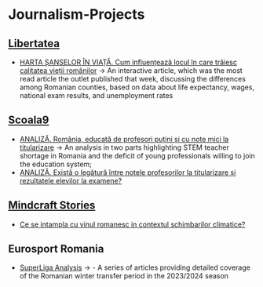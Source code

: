 # Journalism-Projects

## [Libertatea](https://www.libertatea.ro/autor/radu-mihai)

- [HARTA ȘANSELOR ÎN VIAȚĂ. Cum influențează locul în care trăiesc calitatea vieții românilor](https://www.libertatea.ro/stiri/harta-sanselor-in-viata-cum-influenteaza-locul-in-care-traiesc-calitatea-vietii-romanilor-4776848) ->  An interactive article, which was the most read article the outlet published that week, discussing the differences among Romanian counties, based on data about life expectancy, wages, national exam results, and unemployment rates

## [Scoala9](https://www.scoala9.ro/redactia/radu-mihai/195/)

- [ANALIZĂ. România, educată de profesori puțini și cu note mici la titularizare](https://www.scoala9.ro/analiza-romania-educata-de-profesori-putini-si-cu-note-mici-la/1870/) -> An analysis in two parts highlighting STEM teacher shortage in Romania and the deficit of young professionals willing to join the education system;
- [ANALIZĂ. Există o legătură între notele profesorilor la titularizare și rezultatele elevilor la examene?](https://www.scoala9.ro/analiza-exista-o-legatura-intre-notele-profesorilor-la-titularizare-si/1871/)

## [Mindcraft Stories](https://mindcraftstories.ro/author/radu-mihai/)

- [Ce se intampla cu vinul romanesc in contextul schimbarilor climatice?](https://mindcraftstories.ro/mediu/ce-se-intampla-cu-vinul-romanesc-in-contextul-schimbarilor-climatice/)

## Eurosport Romania

- [SuperLiga Analysis](http://tinyurl.com/AnalizaMercatoEurosport) -> - A series of articles providing detailed coverage of the Romanian winter transfer period in the 2023/2024 season

